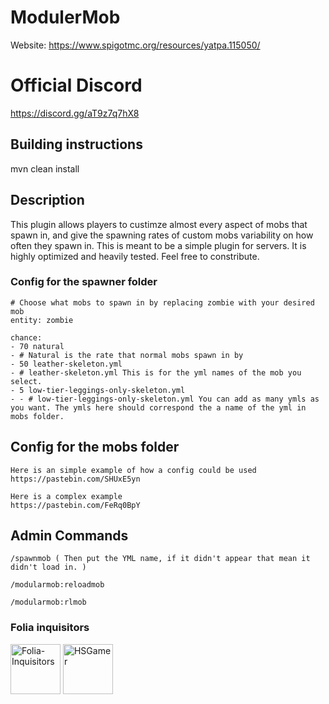 # ModulerMob
Website: https://www.spigotmc.org/resources/yatpa.115050/

# Official Discord 

https://discord.gg/aT9z7q7hX8

## Building instructions

mvn clean install
 
## Description

This plugin allows players to custimze almost every aspect of mobs that spawn in, and give the spawning rates of custom mobs variability on how often they spawn in. This is meant to be a simple plugin for servers. It is highly optimized and heavily tested. Feel free to constribute.

### Config for the spawner folder

```
# Choose what mobs to spawn in by replacing zombie with your desired mob
entity: zombie

chance:
- 70 natural
- # Natural is the rate that normal mobs spawn in by
- 50 leather-skeleton.yml
- # leather-skeleton.yml This is for the yml names of the mob you select.
- 5 low-tier-leggings-only-skeleton.yml
- - # low-tier-leggings-only-skeleton.yml You can add as many ymls as you want. The ymls here should correspond the a name of the yml in mobs folder.
```

## Config for the mobs folder

```
Here is an simple example of how a config could be used
https://pastebin.com/SHUxE5yn

Here is a complex example
https://pastebin.com/FeRq0BpY
```
## Admin Commands

```
/spawnmob ( Then put the YML name, if it didn't appear that mean it didn't load in. )

/modularmob:reloadmob

/modularmob:rlmob

```

### Folia inquisitors

[<img src="https://github.com/Folia-Inquisitors.png" width=80 alt="Folia-Inquisitors">](https://github.com/orgs/Folia-Inquisitors/repositories)
[<img src="https://github.com/HSGamer.png" width=80 alt="HSGamer">](https://github.com/HSGamer)
